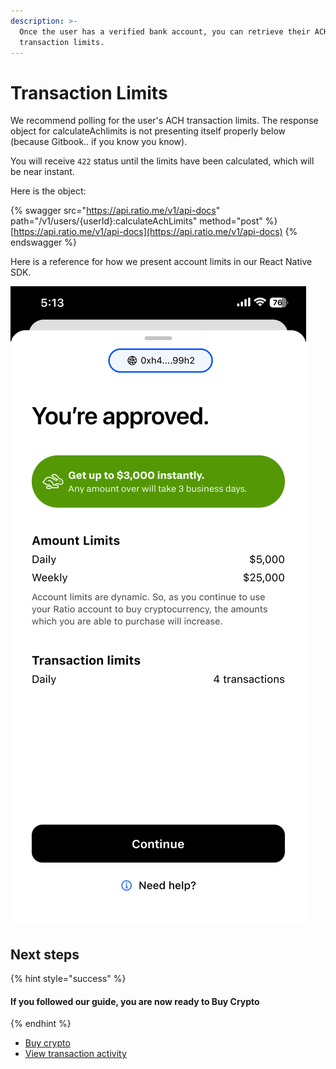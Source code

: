 ```yaml
---
description: >-
  Once the user has a verified bank account, you can retrieve their ACH
  transaction limits.
---
```


# Transaction Limits

We recommend polling for the user's ACH transaction limits.  The response object for calculateAchlimits is not presenting itself properly below (because Gitbook.. if you know you know). &#x20;

You will receive `422` status until the limits have been calculated, which will be near instant.

Here is the object:

{% swagger src="https://api.ratio.me/v1/api-docs" path="/v1/users/{userId}:calculateAchLimits" method="post" %}
[https://api.ratio.me/v1/api-docs](https://api.ratio.me/v1/api-docs)
{% endswagger %}

Here is a reference for how we present account limits in our React Native SDK.

![](<../../.gitbook/assets/image (9).png>)

## Next steps

{% hint style="success" %}
#### If you followed our guide, you are now ready to Buy Crypto
{% endhint %}

* [Buy crypto](buy-crypto-ach.md)
* [View transaction activity](../../reference/api/activity.md)
